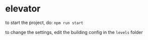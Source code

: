 # elevator
 
to start the project, do: `npm run start`

to change the settings, edit the building config in the `levels` folder
